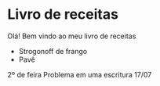 # Livro de receitas

Olá! Bem vindo ao meu livro de receitas

- Strogonoff de frango
- Pavê

2º de feira
Problema em uma escritura
17/07
